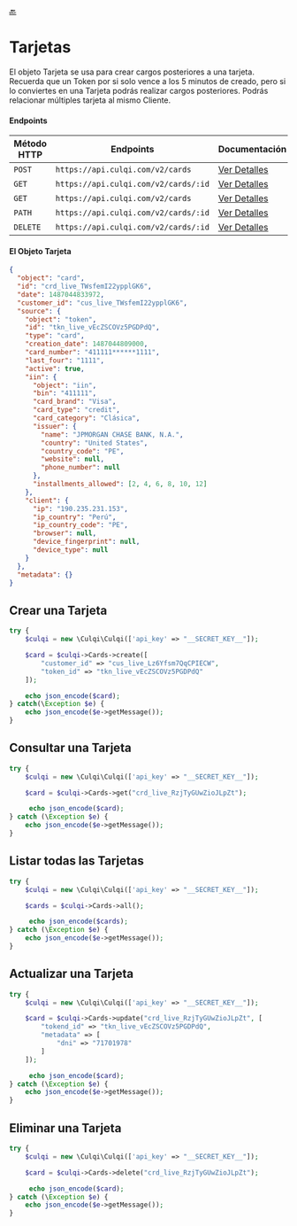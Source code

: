 [:back:](/docs/README.es.md)

# Tarjetas

El objeto Tarjeta se usa para crear cargos posteriores a una tarjeta. Recuerda que un Token por si solo vence a los 5 minutos de creado, pero si lo conviertes en una Tarjeta podrás realizar cargos posteriores. Podrás relacionar múltiples tarjeta al mismo Cliente.

#### Endpoints

| Método HTTP | Endpoints                            | Documentación                                              |
| ----------- | ------------------------------------ | ---------------------------------------------------------- |
| `POST`      | `https://api.culqi.com/v2/cards`     | [Ver Detalles](https://www.culqi.com/api/#tarjetas#create) |
| `GET`       | `https://api.culqi.com/v2/cards/:id` | [Ver Detalles](https://www.culqi.com/api/#tarjetas#detail) |
| `GET`       | `https://api.culqi.com/v2/cards`     | [Ver Detalles](https://www.culqi.com/api/#tarjetas#list)   |
| `PATH`      | `https://api.culqi.com/v2/cards/:id` | [Ver Detalles](https://www.culqi.com/api/#tarjetas#update) |
| `DELETE`    | `https://api.culqi.com/v2/cards/:id` | [Ver Detalles](https://www.culqi.com/api/#tarjetas#delete) |

#### El Objeto Tarjeta

```json
{
  "object": "card",
  "id": "crd_live_TWsfemI22ypplGK6",
  "date": 1487044833972,
  "customer_id": "cus_live_TWsfemI22ypplGK6",
  "source": {
    "object": "token",
    "id": "tkn_live_vEcZSCOVz5PGDPdQ",
    "type": "card",
    "creation_date": 1487044809000,
    "card_number": "411111******1111",
    "last_four": "1111",
    "active": true,
    "iin": {
      "object": "iin",
      "bin": "411111",
      "card_brand": "Visa",
      "card_type": "credit",
      "card_category": "Clásica",
      "issuer": {
        "name": "JPMORGAN CHASE BANK, N.A.",
        "country": "United States",
        "country_code": "PE",
        "website": null,
        "phone_number": null
      },
      "installments_allowed": [2, 4, 6, 8, 10, 12]
    },
    "client": {
      "ip": "190.235.231.153",
      "ip_country": "Perú",
      "ip_country_code": "PE",
      "browser": null,
      "device_fingerprint": null,
      "device_type": null
    }
  },
  "metadata": {}
}
```

## Crear una Tarjeta

```php
try {
    $culqi = new \Culqi\Culqi(['api_key' => "__SECRET_KEY__"]);

    $card = $culqi->Cards->create([
        "customer_id" => "cus_live_Lz6Yfsm7QqCPIECW",
        "token_id" => "tkn_live_vEcZSCOVz5PGDPdQ"
    ]);

    echo json_encode($card);
} catch(\Exception $e) {
    echo json_encode($e->getMessage());
}
```

## Consultar una Tarjeta

```php
try {
    $culqi = new \Culqi\Culqi(['api_key' => "__SECRET_KEY__"]);

    $card = $culqi->Cards->get("crd_live_RzjTyGUwZioJLpZt");

     echo json_encode($card);
} catch (\Exception $e) {
    echo json_encode($e->getMessage());
}
```

## Listar todas las Tarjetas

```php
try {
    $culqi = new \Culqi\Culqi(['api_key' => "__SECRET_KEY__"]);

    $cards = $culqi->Cards->all();

     echo json_encode($cards);
} catch (\Exception $e) {
    echo json_encode($e->getMessage());
}
```

## Actualizar una Tarjeta

```php
try {
    $culqi = new \Culqi\Culqi(['api_key' => "__SECRET_KEY__"]);

    $card = $culqi->Cards->update("crd_live_RzjTyGUwZioJLpZt", [
        "tokend_id" => "tkn_live_vEcZSCOVz5PGDPdQ",
        "metadata" => [
            "dni" => "71701978"
        ]
    ]);

     echo json_encode($card);
} catch (\Exception $e) {
    echo json_encode($e->getMessage());
}
```

## Eliminar una Tarjeta

```php
try {
    $culqi = new \Culqi\Culqi(['api_key' => "__SECRET_KEY__"]);

    $card = $culqi->Cards->delete("crd_live_RzjTyGUwZioJLpZt");

     echo json_encode($card);
} catch (\Exception $e) {
    echo json_encode($e->getMessage());
}
```
